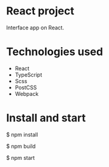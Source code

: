 # React project

Interface app on React.

# Technologies used

- React
- TypeScript
- Scss
- PostCSS
- Webpack

# Install and start

$ npm install 

$ npm build

$ npm start




